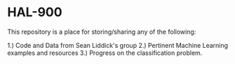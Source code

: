 # HAL-900

This repository is a place for storing/sharing any of the following:

1.) Code and Data from Sean Liddick's group
2.) Pertinent Machine Learning examples and resources
3.) Progress on the classification problem.
